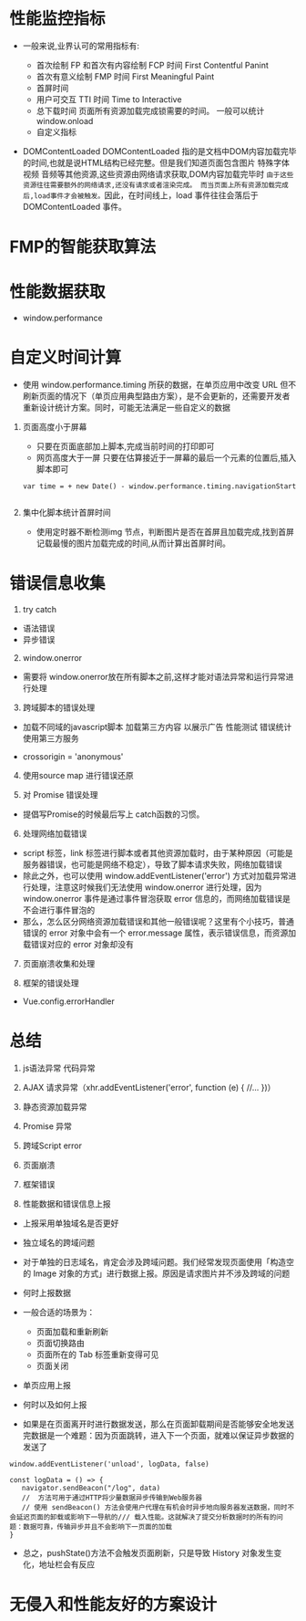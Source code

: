# 性能监控指标
* 一般来说,业界认可的常用指标有:
    - 首次绘制 FP 和首次有内容绘制 FCP 时间 First Contentful Panint
    - 首次有意义绘制 FMP 时间 First Meaningful Paint
    - 首屏时间
    - 用户可交互 TTI 时间 Time to Interactive
    - 总下载时间  页面所有资源加载完成锁需要的时间。 一般可以统计 window.onload
    - 自定义指标


 * DOMContentLoaded DOMContentLoaded 指的是文档中DOM内容加载完毕的时间,也就是说HTML结构已经完整。但是我们知道页面包含图片 特殊字体 视频 音频等其他资源,这些资源由网络请求获取,DOM内容加载完毕时  `由于这些资源往往需要额外的网络请求,还没有请求或者渲染完成。 而当页面上所有资源加载完成后,load事件才会被触发。`因此，在时间线上，load 事件往往会落后于 DOMContentLoaded 事件。

 # FMP的智能获取算法


 # 性能数据获取
 * window.performance 

 # 自定义时间计算
 * 使用 window.performance.timing 所获的数据，在单页应用中改变 URL 但不刷新页面的情况下（单页应用典型路由方案），是不会更新的，还需要开发者重新设计统计方案。同时，可能无法满足一些自定义的数据

1. 页面高度小于屏幕
    * 只要在页面底部加上脚本,完成当前时间的打印即可
    * 网页高度大于一屏  只要在估算接近于一屏幕的最后一个元素的位置后,插入脚本即可
    ```
    var time = + new Date() - window.performance.timing.navigationStart


    ```


 2. 集中化脚本统计首屏时间
    * 使用定时器不断检测img 节点，判断图片是否在首屏且加载完成,找到首屏记载最慢的图片加载完成的时间,从而计算出首屏时间。




# 错误信息收集
1. try catch
* 语法错误
* 异步错误
2. window.onerror
* 需要将 window.onerror放在所有脚本之前,这样才能对语法异常和运行异常进行处理

3. 跨域脚本的错误处理
* 加载不同域的javascript脚本 加载第三方内容 以展示广告 性能测试  错误统计  使用第三方服务

* crossorigin = 'anonymous'

4. 使用source map 进行错误还原

5. 对 Promise 错误处理
* 提倡写Promise的时候最后写上 catch函数的习惯。

6. 处理网络加载错误
* script 标签，link 标签进行脚本或者其他资源加载时，由于某种原因（可能是服务器错误，也可能是网络不稳定），导致了脚本请求失败，网络加载错误
* 除此之外，也可以使用 window.addEventListener('error') 方式对加载异常进行处理，注意这时候我们无法使用 window.onerror 进行处理，因为 window.onerror 事件是通过事件冒泡获取 error 信息的，而网络加载错误是不会进行事件冒泡的
* 那么，怎么区分网络资源加载错误和其他一般错误呢？这里有个小技巧，普通错误的 error 对象中会有一个 error.message 属性，表示错误信息，而资源加载错误对应的 error 对象却没有



7. 页面崩溃收集和处理


8. 框架的错误处理
* Vue.config.errorHandler



# 总结
1. js语法异常 代码异常
2. AJAX 请求异常（xhr.addEventListener('error', function (e) { //... })）
3. 静态资源加载异常
4. Promise 异常
5. 跨域Script error
6. 页面崩溃
7. 框架错误



9. 性能数据和错误信息上报
* 上报采用单独域名是否更好
* 独立域名的跨域问题
* 对于单独的日志域名，肯定会涉及跨域问题。我们经常发现页面使用「构造空的 Image 对象的方式」进行数据上报。原因是请求图片并不涉及跨域的问题

* 何时上报数据
 * 一般合适的场景为：
   - 页面加载和重新刷新
   - 页面切换路由
   - 页面所在的 Tab 标签重新变得可见
   - 页面关闭

* 单页应用上报



* 何时以及如何上报
* 如果是在页面离开时进行数据发送，那么在页面卸载期间是否能够安全地发送完数据是一个难题：因为页面跳转，进入下一个页面，就难以保证异步数据的发送了


```
window.addEventListener('unload', logData, false)

const logData = () => {
   navigator.sendBeacon("/log", data)
   //  方法可用于通过HTTP将少量数据异步传输到Web服务器
   // 使用 sendBeacon() 方法会使用户代理在有机会时异步地向服务器发送数据，同时不会延迟页面的卸载或影响下一导航的/// 载入性能。这就解决了提交分析数据时的所有的问题：数据可靠，传输异步并且不会影响下一页面的加载
}

```

* 总之，pushState()方法不会触发页面刷新，只是导致 History 对象发生变化，地址栏会有反应
# 无侵入和性能友好的方案设计